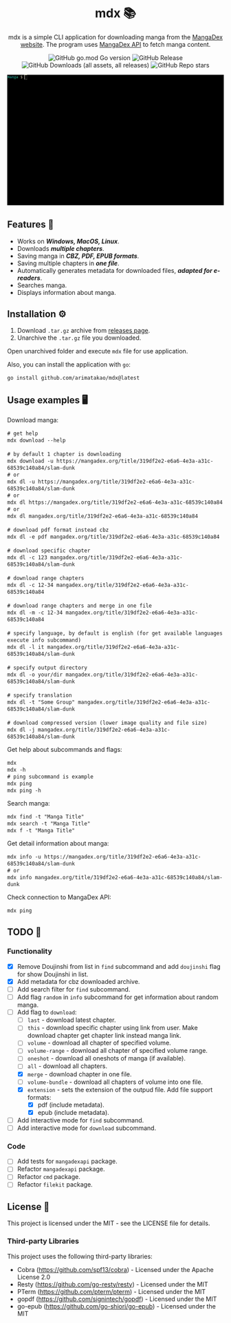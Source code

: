 <div align="center">

# mdx 📚

mdx is a simple CLI application for downloading manga from the [MangaDex website](https://mangadex.org/). The program uses [MangaDex API](https://api.mangadex.org/docs/) to fetch manga content.

![GitHub go.mod Go version](https://img.shields.io/github/go-mod/go-version/arimatakao/mdx)
![GitHub Release](https://img.shields.io/github/v/release/arimatakao/mdx)
![GitHub Downloads (all assets, all releases)](https://img.shields.io/github/downloads/arimatakao/mdx/total)
![GitHub Repo stars](https://img.shields.io/github/stars/arimatakao/mdx)

![demo v1.4.0](./.github/assets/demo.gif)

</div>

## Features 💫

- Works on ***Windows, MacOS, Linux***.
- Downloads ***multiple chapters***.
- Saving manga in ***CBZ, PDF, EPUB formats***.
- Saving multiple chapters in ***one file***.
- Automatically generates metadata for downloaded files, ***adapted for e-readers***.
- Searches manga.
- Displays information about manga.

## Installation ⚙️

1. Download `.tar.gz` archive from [releases page](https://github.com/arimatakao/mdx/releases).
2. Unarchive the `.tar.gz` file you downloaded.

Open unarchived folder and execute `mdx` file for use application.

Also, you can install the application with `go`:

```
go install github.com/arimatakao/mdx@latest
```

## Usage examples️ 🖥️

Download manga:

```shell
# get help
mdx download --help

# by default 1 chapter is downloading
mdx download -u https://mangadex.org/title/319df2e2-e6a6-4e3a-a31c-68539c140a84/slam-dunk
# or
mdx dl -u https://mangadex.org/title/319df2e2-e6a6-4e3a-a31c-68539c140a84/slam-dunk
# or
mdx dl https://mangadex.org/title/319df2e2-e6a6-4e3a-a31c-68539c140a84
# or
mdx dl mangadex.org/title/319df2e2-e6a6-4e3a-a31c-68539c140a84

# download pdf format instead cbz
mdx dl -e pdf mangadex.org/title/319df2e2-e6a6-4e3a-a31c-68539c140a84

# download specific chapter
mdx dl -c 123 mangadex.org/title/319df2e2-e6a6-4e3a-a31c-68539c140a84/slam-dunk

# download range chapters
mdx dl -c 12-34 mangadex.org/title/319df2e2-e6a6-4e3a-a31c-68539c140a84

# download range chapters and merge in one file
mdx dl -m -c 12-34 mangadex.org/title/319df2e2-e6a6-4e3a-a31c-68539c140a84

# specify language, by default is english (for get available languages execute info subcommand)
mdx dl -l it mangadex.org/title/319df2e2-e6a6-4e3a-a31c-68539c140a84/slam-dunk

# specify output directory
mdx dl -o your/dir mangadex.org/title/319df2e2-e6a6-4e3a-a31c-68539c140a84/slam-dunk

# specify translation
mdx dl -t "Some Group" mangadex.org/title/319df2e2-e6a6-4e3a-a31c-68539c140a84/slam-dunk

# download compressed version (lower image quality and file size)
mdx dl -j mangadex.org/title/319df2e2-e6a6-4e3a-a31c-68539c140a84/slam-dunk
```

Get help about subcommands and flags:

```shell
mdx
mdx -h
# ping subcommand is example
mdx ping
mdx ping -h
```

Search manga:

```shell
mdx find -t "Manga Title"
mdx search -t "Manga Title"
mdx f -t "Manga Title"
```

Get detail information about manga:

```shell
mdx info -u https://mangadex.org/title/319df2e2-e6a6-4e3a-a31c-68539c140a84/slam-dunk
# or
mdx info mangadex.org/title/319df2e2-e6a6-4e3a-a31c-68539c140a84/slam-dunk
```

Check connection to MangaDex API:

```shell
mdx ping
```

## TODO 📌

### Functionality

- [X] Remove Doujinshi from list in `find` subcommand and add `doujinshi` flag for show Doujinshi in list.
- [X] Add metadata for cbz downloaded archive.
- [ ] Add search filter for `find` subcommand.
- [ ] Add flag `random` in `info` subcommand for get information about random manga.
- [ ] Add flag to `download`:
    - [ ] `last` - download latest chapter.
    - [ ] `this` - download specific chapter using link from user. Make download chapter get chapter link instead manga link.
    - [ ] `volume` - download all chapter of specified volume.
    - [ ] `volume-range` - download all chapter of specified volume range.
    - [ ] `oneshot` - download all oneshots of manga (if available).
    - [ ] `all` - download all chapters.
    - [X] `merge` - download chapter in one file.
    - [ ] `volume-bundle` - download all chapters of volume into one file.
    - [X] `extension` - sets the extension of the outpud file. Add file support formats:
        - [X] pdf (include metadata).
        - [X] epub (include metadata).
- [ ] Add interactive mode for `find` subcommand.
- [ ] Add interactive mode for `download` subcommand.

### Code

- [ ] Add tests for `mangadexapi` package.
- [ ] Refactor `mangadexapi` package.
- [ ] Refactor `cmd` package.
- [ ] Refactor `filekit` package.

## License 📜

This project is licensed under the MIT - see the LICENSE file for details.

### Third-party Libraries

This project uses the following third-party libraries:

- Cobra (https://github.com/spf13/cobra) - Licensed under the Apache License 2.0
- Resty (https://github.com/go-resty/resty) - Licensed under the MIT
- PTerm (https://github.com/pterm/pterm) - Licensed under the MIT
- gopdf (https://github.com/signintech/gopdf) - Licensed under the MIT
- go-epub (https://github.com/go-shiori/go-epub) - Licensed under the MIT
